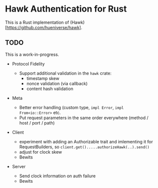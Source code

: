 Hawk Authentication for Rust
============================

This is a Rust implementation of (Hawk)[https://github.com/hueniverse/hawk].

## TODO

This is a work-in-progress.

* Protocol Fidelity
  * Support additional validation in the `hawk` crate:
    * timestamp skew
    * nonce validation (via callback)
    * content hash validation
* Meta
  * Better error handling (custom type, `impl Error`, `impl From<io::Error>` etc.
  * Put request parameters in the same order everywhere (method / host / port / path)

* Client
  * experiment with adding an Authorizable trait and imlementing it for RequestBuilders, so `client.get().....authorizeHawk(..).send()`
  * adjust for clock skew
  * Bewits

* Server
  * Send clock information on auth failure
  * Bewits
